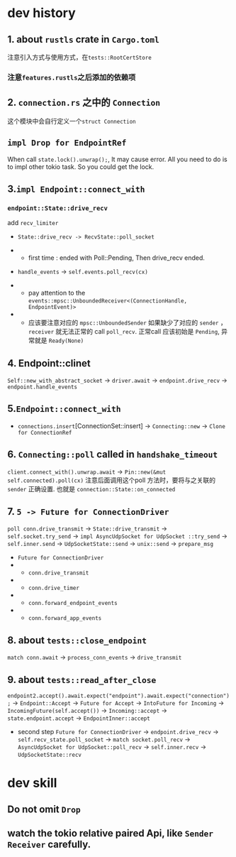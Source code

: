 # dev history
## 1. about `rustls` crate in `Cargo.toml`
注意引入方式与使用方式，在`tests::RootCertStore`

### 注意`features.rustls`之后添加的依赖项

## 2. `connection.rs` 之中的 `Connection`
这个模块中会自行定义一个`struct Connection`

## `impl Drop for EndpointRef`
When call `state.lock().unwrap();`, It may cause error.
All you need to do is to impl other tokio task. So you could get the lock.

## 3.`impl Endpoint::connect_with`
### `endpoint::State::drive_recv`
add `recv_limiter`

* `State::drive_recv -> RecvState::poll_socket`
* * first time : ended with Poll::Pending, Then drive_recv ended.

* `handle_events` -> `self.events.poll_recv(cx)`
* * pay attention to the `events::mpsc::UnboundedReceiver<(ConnectionHandle, EndpointEvent)>`

* * 应该要注意对应的 `mpsc::UnboundedSender`
如果缺少了对应的 `sender` ，`receiver` 就无法正常的 call `poll_recv`.
正常call 应该初始是 `Pending`, 异常就是 `Ready(None)`

## 4. Endpoint::clinet
`Self::new_with_abstract_socket` -> `driver.await` -> `endpoint.drive_recv` -> `endpoint.handle_events`

## 5.`Endpoint::connect_with`
* `connections.insert`[ConnectionSet::insert] -> `Connecting::new`
-> `Clone for ConnectionRef`

## 6. `Connecting::poll` called in `handshake_timeout`
`client.connect_with().unwrap.await` -> `Pin::new(&mut self.connected).poll(cx)`
注意后面调用这个poll 方法时，要将与之关联的 `sender` 正确设置.
也就是 `connection::State::on_connected`

## 7. `5 -> Future for ConnectionDriver`
`poll conn.drive_transmit` -> `State::drive_transmit` -> `self.socket.try_send` ->
`impl AsyncUdpSocket for UdpSocket ::try_send` -> `self.inner.send` -> `UdpSocketState::send` -> `unix::send` -> `prepare_msg`

* `Future for ConnectionDriver`
* * `conn.drive_transmit`
* * `conn.drive_timer`
* * `conn.forward_endpoint_events`
* * `conn.forward_app_events`

## 8. about `tests::close_endpoint`
`match conn.await` -> `process_conn_events` -> `drive_transmit`

## 9. about `tests::read_after_close`
`endpoint2.accept().await.expect("endpoint").await.expect("connection");` -> `Endpoint::Accept` ->
`Future for Accept` -> `IntoFuture for Incoming` -> `IncomingFuture(self.accept())`
-> `Incoming::accept` -> `state.endpoint.accept` -> `EndpointInner::accept`

* second step
`Future for ConnectionDriver` -> `endpoint.drive_recv` -> `self.recv_state.poll_socket` ->
`match socket.poll_recv` -> `AsyncUdpSocket for UdpSocket::poll_recv`
-> `self.inner.recv` -> `UdpSocketState::recv`

# dev skill
## Do not omit `Drop`

## watch the tokio relative paired Api, like `Sender` `Receiver` carefully.